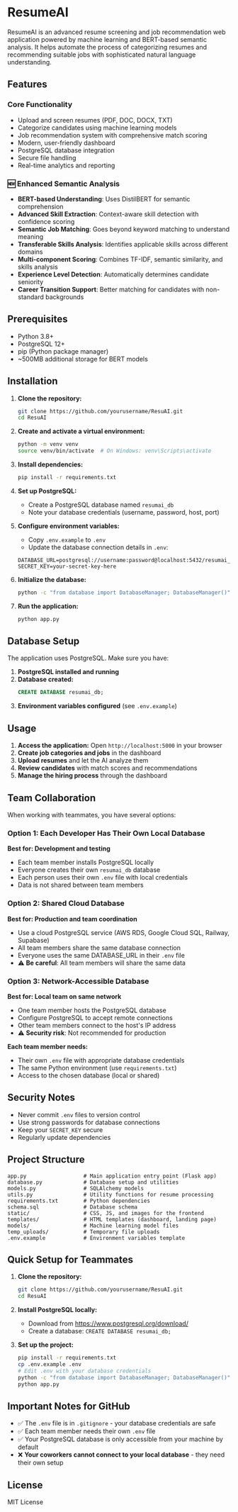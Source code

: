 # ResumeAI

ResumeAI is an advanced resume screening and job recommendation web application powered by machine learning and BERT-based semantic analysis. It helps automate the process of categorizing resumes and recommending suitable jobs with sophisticated natural language understanding.

## Features

### Core Functionality
- Upload and screen resumes (PDF, DOC, DOCX, TXT)
- Categorize candidates using machine learning models
- Job recommendation system with comprehensive match scoring
- Modern, user-friendly dashboard
- PostgreSQL database integration
- Secure file handling
- Real-time analytics and reporting

### 🆕 Enhanced Semantic Analysis
- **BERT-based Understanding**: Uses DistilBERT for semantic comprehension
- **Advanced Skill Extraction**: Context-aware skill detection with confidence scoring
- **Semantic Job Matching**: Goes beyond keyword matching to understand meaning
- **Transferable Skills Analysis**: Identifies applicable skills across different domains
- **Multi-component Scoring**: Combines TF-IDF, semantic similarity, and skills analysis
- **Experience Level Detection**: Automatically determines candidate seniority
- **Career Transition Support**: Better matching for candidates with non-standard backgrounds

## Prerequisites

- Python 3.8+
- PostgreSQL 12+
- pip (Python package manager)
- ~500MB additional storage for BERT models

## Installation

1. **Clone the repository:**
   ```bash
   git clone https://github.com/yourusername/ResuAI.git
   cd ResuAI
   ```

2. **Create and activate a virtual environment:**
   ```bash
   python -m venv venv
   source venv/bin/activate  # On Windows: venv\Scripts\activate
   ```

3. **Install dependencies:**
   ```bash
   pip install -r requirements.txt
   ```

4. **Set up PostgreSQL:**
   - Create a PostgreSQL database named `resumai_db`
   - Note your database credentials (username, password, host, port)

5. **Configure environment variables:**
   - Copy `.env.example` to `.env`
   - Update the database connection details in `.env`:
   ```
   DATABASE_URL=postgresql://username:password@localhost:5432/resumai_db
   SECRET_KEY=your-secret-key-here
   ```

6. **Initialize the database:**
   ```bash
   python -c "from database import DatabaseManager; DatabaseManager()"
   ```

7. **Run the application:**
   ```bash
   python app.py
   ```

## Database Setup

The application uses PostgreSQL. Make sure you have:

1. **PostgreSQL installed and running**
2. **Database created:**
   ```sql
   CREATE DATABASE resumai_db;
   ```
3. **Environment variables configured** (see `.env.example`)

## Usage

1. **Access the application:** Open `http://localhost:5000` in your browser
2. **Create job categories and jobs** in the dashboard
3. **Upload resumes** and let the AI analyze them
4. **Review candidates** with match scores and recommendations
5. **Manage the hiring process** through the dashboard

## Team Collaboration

When working with teammates, you have several options:

### Option 1: Each Developer Has Their Own Local Database
**Best for: Development and testing**
- Each team member installs PostgreSQL locally
- Everyone creates their own `resumai_db` database
- Each person uses their own `.env` file with local credentials
- Data is not shared between team members

### Option 2: Shared Cloud Database
**Best for: Production and team coordination**
- Use a cloud PostgreSQL service (AWS RDS, Google Cloud SQL, Railway, Supabase)
- All team members share the same database connection
- Everyone uses the same DATABASE_URL in their `.env` file
- ⚠️ **Be careful**: All team members will share the same data

### Option 3: Network-Accessible Database
**Best for: Local team on same network**
- One team member hosts the PostgreSQL database
- Configure PostgreSQL to accept remote connections
- Other team members connect to the host's IP address
- ⚠️ **Security risk**: Not recommended for production

**Each team member needs:**
- Their own `.env` file with appropriate database credentials
- The same Python environment (use `requirements.txt`)
- Access to the chosen database (local or shared)

## Security Notes

- Never commit `.env` files to version control
- Use strong passwords for database connections
- Keep your `SECRET_KEY` secure
- Regularly update dependencies

## Project Structure

```
app.py                  # Main application entry point (Flask app)
database.py             # Database setup and utilities
models.py               # SQLAlchemy models
utils.py                # Utility functions for resume processing
requirements.txt        # Python dependencies
schema.sql              # Database schema
static/                 # CSS, JS, and images for the frontend
templates/              # HTML templates (dashboard, landing page)
models/                 # Machine learning model files
temp_uploads/           # Temporary file uploads
.env.example            # Environment variables template
```

## Quick Setup for Teammates

1. **Clone the repository:**
   ```bash
   git clone https://github.com/yourusername/ResuAI.git
   cd ResuAI
   ```

2. **Install PostgreSQL locally:**
   - Download from https://www.postgresql.org/download/
   - Create a database: `CREATE DATABASE resumai_db;`

3. **Set up the project:**
   ```bash
   pip install -r requirements.txt
   cp .env.example .env
   # Edit .env with your database credentials
   python -c "from database import DatabaseManager; DatabaseManager()"
   python app.py
   ```

## Important Notes for GitHub

- ✅ The `.env` file is in `.gitignore` - your database credentials are safe
- ✅ Each team member needs their own `.env` file
- ✅ Your PostgreSQL database is only accessible from your machine by default
- ❌ **Your coworkers cannot connect to your local database** - they need their own setup

## License

MIT License
